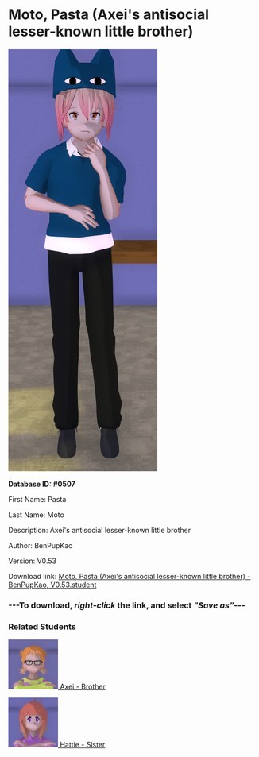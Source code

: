# Moto, Pasta (Axei's antisocial lesser-known little brother)

<img src="../../Files/Images/Moto, Pasta (Axei's antisocial lesser-known little brother).png" title="Moto, Pasta (Axei's antisocial lesser-known little brother) - BenPupKao, V0.53">

**Database ID: #0507**

First Name: Pasta

Last Name: Moto

Description: Axei's antisocial lesser-known little brother

Author: BenPupKao

Version: V0.53

Download link: <a href="https://raw.githubusercontent.com/Arbiter1223/Daigaku-Gurashi-Custom-Students/master/Files/Student%20Files/Moto%2C%20Pasta%20(Axei's%20antisocial%20lesser-known%20little%20brother)%20-%20BenPupKao%2C%20V0.53.student">Moto, Pasta (Axei's antisocial lesser-known little brother) - BenPupKao, V0.53.student</a>

### ---**To download, _right-click_ the link, and select _"Save as"_**---

### Related Students

<a href="Moto, Axei (A heartless yandere).md"><img src="../../Files/Thumbs/Moto, Axei (A heartless yandere).png" height="100" width="100" title="Moto, Axei (A heartless yandere) - BenPupKao, V0.53"></a><a href="Moto, Axei (A heartless yandere).md"> Axei - Brother</a>

<a href="Moto, Hattie (Axei and Pasta's kind older sister).md"><img src="../../Files/Thumbs/Moto, Hattie (Axei and Pasta's kind older sister).png" height="100" width="100" title="Moto, Hattie (Axei and Pasta's kind older sister) - BenPupKao, V0.53"></a><a href="Moto, Hattie (Axei and Pasta's kind older sister).md"> Hattie - Sister</a>

